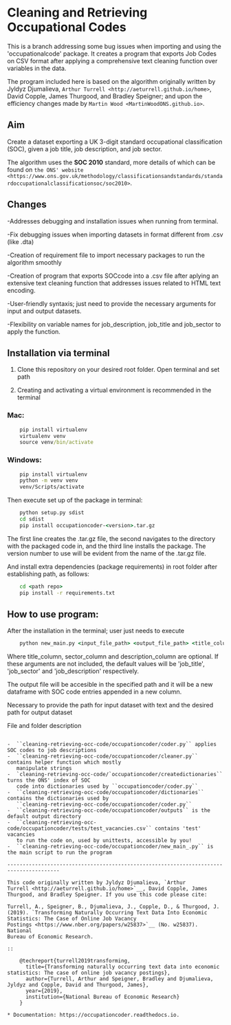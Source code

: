 # Cleaning and Retrieving Occupational Codes

This is a branch addressing some bug issues when importing and using the 'occupationalcode' package. It creates a program that exports Job Codes on CSV format after applying a comprehensive text cleaning function over variables in the data.

The program included here is based on the algorithm originally written by Jyldyz Djumalieva, `Arthur
Turrell <http://aeturrell.github.io/home>`, David Copple, James
Thurgood, and Bradley Speigner; and upon the efficiency changes made by  `Martin Wood <MartinWoodONS.github.io>`. 

## Aim

Create a dataset exporting a UK 3-digit standard occupational classification (SOC), given a job title, job description, and job sector.

The algorithm uses the **SOC 2010** standard, more details of which can
be found on `the ONS'
website <https://www.ons.gov.uk/methodology/classificationsandstandards/standardoccupationalclassificationsoc/soc2010>`.


## Changes

   -Addresses debugging and installation issues when running from terminal. 

   -Fix debugging issues when importing datasets in format different from .csv (like .dta)

   -Creation of requirement file to import necessary packages to run the algorithm smoothly

   -Creation of program that exports SOCcode into a .csv file after aplying an extensive text cleaning function that addresses issues related to HTML text encoding.

   -User-friendly syntaxis; just need to provide the necessary arguments for input and output datasets.

   -Flexibility on variable names for job_description, job_title and job_sector to apply the function.


## Installation via terminal

1. Clone this repository on your desired root folder. Open terminal and set path


2. Creating and activating a virtual environment is recommended in the terminal

### Mac:
```cmd
    pip install virtualenv
    virtualenv venv
    source venv/bin/activate
```

### Windows:
```cmd
    pip install virtualenv
    python -m venv venv
    venv/Scripts/activate
```

Then execute set up of the package in terminal:

```cmd
    python setup.py sdist
    cd sdist
    pip install occupationcoder-<version>.tar.gz
```


The first line creates the .tar.gz file, the second navigates to the
directory with the packaged code in, and the third line installs the
package. The version number to use will be evident from the name of the
.tar.gz file.


And install extra dependencies (package requirements) in root folder after establishing path, as follows:
```cmd
    cd <path repo>
    pip install -r requirements.txt
```

## How to use program:

After the installation in the terminal; user just needs to execute
```cmd
    python new_main.py <input_file_path> <output_file_path> <title_column> <sector_column> <description_column>
```

Where title_column, sector_column and description_column are optional. If these arguments are not included, the default values will be 'job_title', 'job_sector' and 'job_description' respectively.

The output file will be accesible in the specified path and it will be a new dataframe with SOC code entries appended in a new column. 

Necessary to provide the path for input dataset with text and the desired path for output dataset


File and folder description
~~~~~~~~~~~~~~~~~~~~~~~~~~~

-  ``cleaning-retrieving-occ-code/occupationcoder/coder.py`` applies SOC codes to job descriptions
-  ``cleaning-retrieving-occ-code/occupationcoder/cleaner.py`` contains helper function which mostly
   manipulate strings
-  `cleaning-retrieving-occ-code/`occupationcoder/createdictionaries`` turns the ONS' index of SOC
   code into dictionaries used by ``occupationcoder/coder.py``
-  ``cleaning-retrieving-occ-code/occupationcoder/dictionaries`` contains the dictionaries used by
   ``cleaning-retrieving-occ-code/occupationcoder/coder.py``
-  ``cleaning-retrieving-occ-code/occupationcoder/outputs`` is the default output directory
-  ``cleaning-retrieving-occ-code/occupationcoder/tests/test_vacancies.csv`` contains 'test' vacancies 
   to run the code on, used by unittests, accessible by you!
-  ``cleaning-retrieving-occ-code/occupationcoder/new_main_.py`` is the main script to run the program

---------------------------------------------------------------------------------------

This code originally written by Jyldyz Djumalieva, `Arthur
Turrell <http://aeturrell.github.io/home>`__, David Copple, James
Thurgood, and Bradley Speigner. If you use this code please cite:

Turrell, A., Speigner, B., Djumalieva, J., Copple, D., & Thurgood, J.
(2019). `Transforming Naturally Occurring Text Data Into Economic
Statistics: The Case of Online Job Vacancy
Postings <https://www.nber.org/papers/w25837>`__ (No. w25837). National
Bureau of Economic Research.

::

    @techreport{turrell2019transforming,
      title={Transforming naturally occurring text data into economic statistics: The case of online job vacancy postings},
      author={Turrell, Arthur and Speigner, Bradley and Djumalieva, Jyldyz and Copple, David and Thurgood, James},
      year={2019},
      institution={National Bureau of Economic Research}
    }

* Documentation: https://occupationcoder.readthedocs.io.


